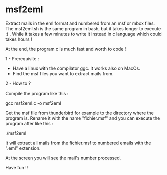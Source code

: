 # msf2eml

Extract mails in the eml format and numbered from an msf or mbox files.
The msf2eml.sh is the same program in bash, but it takes longer to execute :) .
While it takes a few minutes to write it
instead in c language which could takes hours ! 

At the end, the program c is much fast and worth to code !

1 - Prerequisite :

- Have a linux with the compilator ggc. It works also on MacOs.
- Find the msf files you want to extract mails from.

2 - How to ?

Compile the program like this :

gcc msf2eml.c -o msf2eml

Get the msf file from thunderbird for example to the directory where the program is.
Rename it with the name "fichier.msf" and you can execute the program after like this :

./msf2eml

It will extract all mails from the fichier.msf to numbered emails with the ".eml" extension.

At the screen you will see the mail's number processed.

Have fun !!
